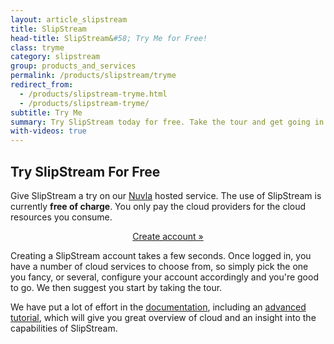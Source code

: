 ```yaml
---
layout: article_slipstream
title: SlipStream
head-title: SlipStream&#58; Try Me for Free!
class: tryme
category: slipstream
group: products_and_services
permalink: /products/slipstream/tryme
redirect_from:
  - /products/slipstream-tryme.html
  - /products/slipstream-tryme/
subtitle: Try Me
summary: Try SlipStream today for free. Take the tour and get going in minutes.
with-videos: true
---
```


Try SlipStream For Free
-----

Give SlipStream a try on our [Nuvla](/services/nuvla) hosted service. The use of SlipStream is currently **free of charge**.  You only pay the cloud providers for the cloud resources you consume.

<p align="center">
  <a href="https://nuv.la" class="btn btn-primary btn-lg" role="button">Create account &raquo;</a>
</p>


Creating a SlipStream account takes a few seconds. Once logged in, you have a number of cloud services to choose from, so simply pick the one you fancy, or several, configure your account accordingly and you're good to go. We then suggest you start by taking the tour. 

We have put a lot of effort in the [documentation](http://ssdocs.sixsq.com), including an [advanced tutorial](http://ssdocs.sixsq.com/en/latest/advanced_tutorial/), which will give you great overview of cloud and an insight into the capabilities of SlipStream.
